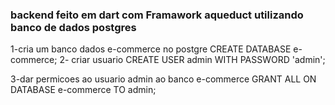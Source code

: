 ### backend feito em dart com Framawork aqueduct utilizando banco de dados postgres

1-cria um banco dados e-commerce no postgre
CREATE DATABASE e-commerce;
2- criar usuario
CREATE USER admin WITH PASSWORD 'admin';

3-dar permicoes ao usuario admin ao banco e-commerce
GRANT ALL ON DATABASE e-commerce TO admin;
